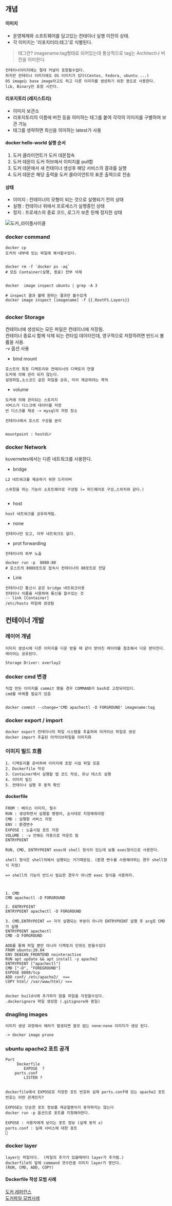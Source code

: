 ## 개념


#### 이미지
- 운영체제와 소프트웨어를 담고있는 컨테이너 실행 이전의 상태.
- 각 이미지는 '리포지터리:태그'로 식별된다.
> 태그란? imagename:tag형태로 되어있는데 통상적으로 tag는 Architect나 버전을 의미한다.
```
컨테이너이미지에는 절대 커널이 포함될수없다.
하지만 컨테이너 이미지에도 OS 이미지가 있다(Centos, Fedora, ubuntu ...)
OS image는 base image라고도 하고 다른 이미지를 생성하기 위한 용도로 사용한다.
lib, Binary만 포함 시킨다.
```
#### 리포지토리 (레지스트리)
- 이미지 보관소
- 리포지토리의 이름에 버전 등을 의미하는 태그를 붙여 각각의 이미지를 구별하여 보관 가능
- 태그를 생략하면 최신을 의미하는 latest가 사용
#### docker hello-world 실행 순서
1. 도커 클라이언트가 도커 데몬접속
2. 도커 데몬이 도커 허브에서 이미지를 pull함
3. 도커 데몬에서 새 컨테이너 생성후 해당 서비스의 결과를 실행
4. 도커 데몬은 해당 출력을 도커 클라이언트의 표준 출력으로 전송

#### 상태
- 이미지 : 컨테이너의 모형이 되는 것으로 실행되기 전의 상태
- 실행 : 컨테이너 위에서 프로세스가 실행중인 상태
- 정지 : 프로세스의 종료 코드, 로그가 보존 된채 정지한 상태

![도커_라이플사이클](images/dockerLifeCycle.png)


### docker command
```
docker cp
도커의 내부에 있는 파일에 복사할수있다.


docker rm -f `docker ps -aq`
# 모든 Container(실행, 종료) 전부 삭제


docker  image inspect ubuntu | grep -A 3

# inspect 결과 볼때 원하는 결과만 볼수있게
docker image inspect [imagename] -f {{.RootFS.Layers}}


```



### docker Storage
컨테이너에 생성되는 모든 파일은 컨테이너에 저장됨.<br>
컨테이너 종료시 함께 삭제 되는 런타임 데이터인데, 영구적으로 저장하려면 반드시 볼륨을 사용. <br>
-v 옵션 사용
- bind mount
```
호스트의 특정 디렉토리와 컨테이너의 디렉토리 연결
도커에 의해 관리 되지 않는다.
설정파일,소스코드 같은 파일을 공유, 미리 제공하려는 목적

```
- volume
```
도커에 의해 관리되는 스토리지
서비스가 디스크에 데이터를 저장
빈 디스크를 제공 -> mysql의 저장 장소

컨테이너에서 호스트 구성을 분리


mountpoint : hostdir
```

### docker Network
kuvernetes에서는 다른 네트워크를 사용한다.
- bridge
```
L2 네트워크를 제공하기 위한 드라이버

스위칭을 하는 기능이 소프트웨어로 구성됨 (= 하드웨어로 구성,스위치와 같다.)


```
- host
```
host 네트워크를 공유하게됨.
```

- none
```
컨테이너만 있고, 아무 네트워크도 없다.
```
- prot forwarding
```
컨테이너의 외부 노출

docker run -p  8080:80
# 호스트의 8080포트로 접속시 컨테이너의 80포트로 전달
```

- Link
```
컨테이너간 통신시 같은 bridge 네트워크이용
컨테이너 이름을 사용하여 통신을 할수있는 것
-- link [Container]
/etc/hosts 파일에 생성됨

```





## 컨테이너 개발
### 레이어 개념
```
이미지 생성시에 다른 이미지를 다운 받을 때 같이 받아진 레이어를 참조해서 다운 받아진다. 레이어는 공유된다.

Storage Driver: overlay2

```
###  docker cmd 변경
```
직접 만든 이미지를 commit 했을 경우 COMMAND가 bash로 고정되어있다.
cmd를 바꿔줄 필요가 있음


docker commit --change='CMD apachectl -D FORGROUND' imagename:tag
```


### docker export / import
```
docker export 컨테이너의 파일 시스템을 추출하여 아카이브 파일로 생성
docker import 추출된 아카이브파일을 이미지화
```
### 이미지 빌드 흐름
```
1. 디렉토리를 준비하여 이미지에 포함 시킬 파일 모음
2. Dockerfile 작성
3. Container에서 실행할 앱 코드 작성, 유닛 테스트 실행
4. 이미지 빌드
5. 컨테이너 실행 후 동작 확인
```
#### dockerfile
```
FROM : 베이스 이미지, 필수
RUN : 생성하면서 실행할 명령어, 순서대로 지정해줘야함
CMD : 실행항 서비스 지정
ENV : 환경변수
EXPOSE : 노출시킬 포트 지정
VOLUME : -v 안해도 자동으로 마운트 됨
ENTRYPOINT

RUN, CMD, ENTRYPOINT exec와 shell 형식이 있는데 보통 exec형식으로 사용한다.

shell 형식은 shell위에서 실행되는 거기때문임. (환경 변수를 사용해야하는 경우 shell형식 지정)

=> shell의 기능이 반드시 필요한 경우가 아니면 exec 형식을 사용하자.



1. CMD
CMD apachectl -D FORGROUND

2. ENTRYPOINT
ENTRYPOINT apachectl -D FORGROUND

3. CMD,ENTRYPOINT => 각각 실행되는 부분이 아니라 ENTRYPOINT 실행 후 arg로 CMD가 실행
ENTRYPOINT apachectl
CMD -D FORGROUND
```
```
ADD를 통해 파일 뿐만 아니라 디렉토리 단위도 받을수있다
FROM ubuntu:20.04
ENV DEBIAN_FRONTEND nointeractive
RUN apt update && apt install -y apache2
ENTRYPOINT ["apachectl"]
CMD ["-D", "FOREGROUND"]
EXPOSE 8080/tcp
ADD conf/ /etc/apache2/  <==
COPY html/ /var/www/html/ <==


docker build시에 추가하지 않을 파일을 지정할수있다.
.dockerignore 파일 생성함 (.gitignore와 동일)

```

### dnagling images
```
이미지 생성 과정에서 에러가 발생되면 쓸모 없는 none:none 이미지가 생성 된다.

-> docker image prune
```

### ubuntu apache2 포트 공개
```
Port
     Dockerfile
        EXPOSE  ?
    ports.conf
        LISTEN ?


dockerfile에서 EXPOSE로 지정한 포트 번호와 실제 ports.conf에 있는 apache2 포트 번호는 어떤 관계인지?

EXPOSE는 단순한 포트 정보를 제공할뿐이지 동작하지는 않는다
docker run -p 옵션으로 포트를 지정해야한다.

EXPOSE : 사용자에게 보이는 포트 정보 (실제 동작 x)
ports.conf : 실제 서비스에 대한 포트

```
### docker layer
```
layer는 파일이다.  (파일의 추가가 있을때마다 layer가 추가됨.)
dockerfile의 앞에 command 갯수만큼 이미지 layer가 쌓인다.
(RUN, CMD, ADD, COPY)
```

#### Dockerfile 작성 모범 사례
[도커 레퍼런스](https://docs.docker.com/engine/reference/builder/)<br>
[도커파일 모범사례](https://docs.docker.com/develop/develop-images/dockerfile_best-practices/)
